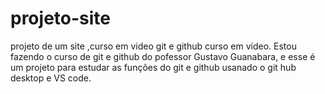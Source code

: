 # projeto-site
projeto de um site ,curso em video git e github curso em vídeo.
Estou fazendo o curso de git e github do pofessor Gustavo Guanabara, e esse é um projeto para estudar as funções do git e github usanado o git hub desktop e VS code.
